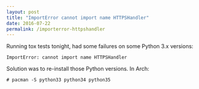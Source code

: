 ```yaml
---
layout: post
title: "ImportError cannot import name HTTPSHandler"
date: 2016-07-22
permalink: /importerror-httpshandler
---
```


Running tox tests tonight, had some failures on some Python 3.x versions:

    ImportError: cannot import name HTTPSHandler

Solution was to re-install those Python versions. In Arch:

    # pacman -S python33 python34 python35
